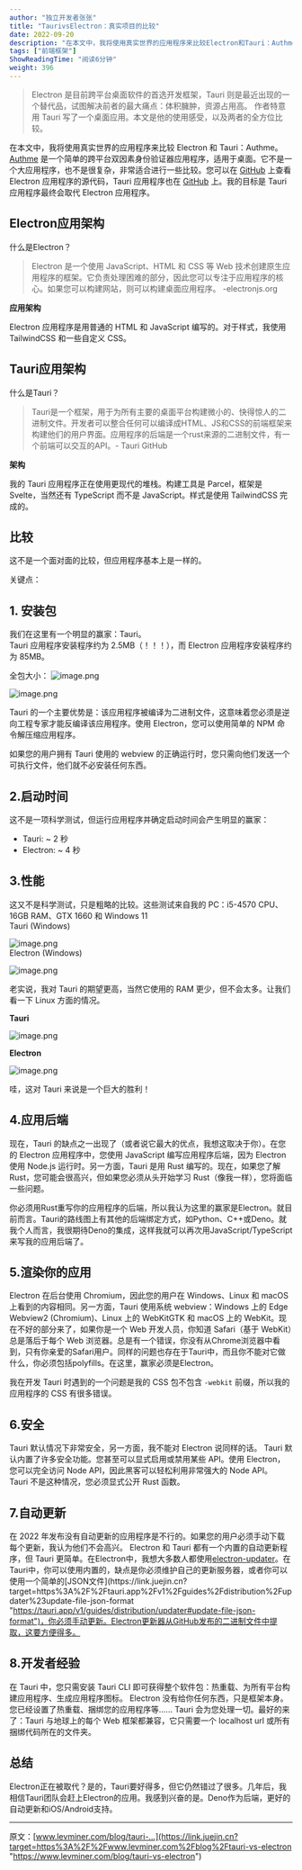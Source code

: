 ```yaml
---
author: "独立开发者张张"
title: "TaurivsElectron：真实项目的比较"
date: 2022-09-20
description: "在本文中，我将使用真实世界的应用程序来比较Electron和Tauri：Authme。Authme是一个简单的跨平台双因素身份验证器应用程序，适用于桌面。它不是一个大应用程序，也不是很复杂，"
tags: ["前端框架"]
ShowReadingTime: "阅读6分钟"
weight: 396
---
```

> Electron 是目前跨平台桌面软件的首选开发框架，Tauri 则是最近出现的一个替代品，试图解决前者的最大痛点：体积臃肿，资源占用高。 作者特意用 Tauri 写了一个桌面应用。本文是他的使用感受，以及两者的全方位比较。

在本文中，我将使用真实世界的应用程序来比较 Electron 和 Tauri：Authme。 [Authme](https://link.juejin.cn?target=https%3A%2F%2Fauthme.levminer.com%2F "https://authme.levminer.com/") 是一个简单的跨平台双因素身份验证器应用程序，适用于桌面。它不是一个大应用程序，也不是很复杂，非常适合进行一些比较。您可以在 [GitHub](https://link.juejin.cn?target=https%3A%2F%2Fgithub.com%2FLevminer%2Fauthme "https://github.com/Levminer/authme") 上查看 Electron 应用程序的源代码，Tauri 应用程序也在 [GitHub](https://link.juejin.cn?target=https%3A%2F%2Fgithub.com%2FLevminer%2Fauthme-v4 "https://github.com/Levminer/authme-v4") 上。我的目标是 Tauri 应用程序最终会取代 Electron 应用程序。

Electron应用架构
------------

什么是Electron？

> Electron 是一个使用 JavaScript、HTML 和 CSS 等 Web 技术创建原生应用程序的框架。它负责处理困难的部分，因此您可以专注于应用程序的核心。如果您可以构建网站，则可以构建桌面应用程序。 -electronjs.org

**应用架构**

Electron 应用程序是用普通的 HTML 和 JavaScript 编写的。对于样式，我使用 TailwindCSS 和一些自定义 CSS。

Tauri应用架构
---------

什么是Tauri？

> Tauri是一个框架，用于为所有主要的桌面平台构建微小的、快得惊人的二进制文件。开发者可以整合任何可以编译成HTML、JS和CSS的前端框架来构建他们的用户界面。应用程序的后端是一个rust来源的二进制文件，有一个前端可以交互的API。- Tauri GitHub

**架构**

我的 Tauri 应用程序正在使用更现代的堆栈。构建工具是 Parcel，框架是 Svelte，当然还有 TypeScript 而不是 JavaScript。样式是使用 TailwindCSS 完成的。

比较
--

这不是一个面对面的比较，但应用程序基本上是一样的。

关键点：

1\. 安装包
-------

我们在这里有一个明显的赢家：Tauri。  
Tauri 应用程序安装程序约为 2.5MB（！！！），而 Electron 应用程序安装程序约为 85MB。

全包大小： ![image.png](https://p3-juejin.byteimg.com/tos-cn-i-k3u1fbpfcp/156bf530948b4b338b1d3ae2832cf701~tplv-k3u1fbpfcp-zoom-in-crop-mark:1512:0:0:0.awebp)

![image.png](https://p3-juejin.byteimg.com/tos-cn-i-k3u1fbpfcp/2d0e77adcdf543e5ac037aaf4c9c9102~tplv-k3u1fbpfcp-zoom-in-crop-mark:1512:0:0:0.awebp)

Tauri 的一个主要优势是：该应用程序被编译为二进制文件，这意味着您必须是逆向工程专家才能反编译该应用程序。使用 Electron，您可以使用简单的 NPM 命令解压缩应用程序。

如果您的用户拥有 Tauri 使用的 webview 的正确运行时，您只需向他们发送一个可执行文件，他们就不必安装任何东西。

2.启动时间
------

这不是一项科学测试，但运行应用程序并确定启动时间会产生明显的赢家：

*   Tauri: ~ 2 秒
*   Electron: ~ 4 秒

3.性能
----

这又不是科学测试，只是粗略的比较。这些测试来自我的 PC：i5-4570 CPU、16GB RAM、GTX 1660 和 Windows 11  
Tauri (Windows)

![image.png](https://p3-juejin.byteimg.com/tos-cn-i-k3u1fbpfcp/9d39300076d04835b26af25ad365dbf3~tplv-k3u1fbpfcp-zoom-in-crop-mark:1512:0:0:0.awebp)  
Electron (Windows)

![image.png](https://p3-juejin.byteimg.com/tos-cn-i-k3u1fbpfcp/844e0d8415e84794af3e69cb970cac5a~tplv-k3u1fbpfcp-zoom-in-crop-mark:1512:0:0:0.awebp)

老实说，我对 Tauri 的期望更高，当然它使用的 RAM 更少，但不会太多。让我们看一下 Linux 方面的情况。

**Tauri**

![image.png](https://p3-juejin.byteimg.com/tos-cn-i-k3u1fbpfcp/c19fa74cc2af4a43a82281ad811e7ac0~tplv-k3u1fbpfcp-zoom-in-crop-mark:1512:0:0:0.awebp)

**Electron**

![image.png](https://p3-juejin.byteimg.com/tos-cn-i-k3u1fbpfcp/0a7948b74fab4f11a1ffdc913c2681b3~tplv-k3u1fbpfcp-zoom-in-crop-mark:1512:0:0:0.awebp)

哇，这对 Tauri 来说是一个巨大的胜利！

4.应用后端
------

现在，Tauri 的缺点之一出现了（或者说它最大的优点，我想这取决于你）。在您的 Electron 应用程序中，您使用 JavaScript 编写应用程序后端，因为 Electron 使用 Node.js 运行时。另一方面，Tauri 是用 Rust 编写的。现在，如果您了解 Rust，您可能会很高兴，但如果您必须从头开始学习 Rust（像我一样），您将面临一些问题。

你必须用Rust重写你的应用程序的后端，所以我认为这里的赢家是Electron。就目前而言。Tauri的路线图上有其他的后端绑定方式，如Python、C++或Deno。就我个人而言，我很期待Deno的集成，这样我就可以再次用JavaScript/TypeScript来写我的应用后端了。

5.渲染你的应用
--------

Electron 在后台使用 Chromium，因此您的用户在 Windows、Linux 和 macOS 上看到的内容相同。另一方面，Tauri 使用系统 webview：Windows 上的 Edge Webview2 (Chromium)、Linux 上的 WebKitGTK 和 macOS 上的 WebKit。现在不好的部分来了，如果你是一个 Web 开发人员，你知道 Safari（基于 WebKit）总是落后于每个 Web 浏览器。总是有一个错误，你没有从Chrome浏览器中看到，只有你亲爱的Safari用户。同样的问题也存在于Tauri中，而且你不能对它做什么，你必须包括polyfills。在这里，赢家必须是Electron。

我在开发 Tauri 时遇到的一个问题是我的 CSS 包不包含 `-webkit` 前缀，所以我的应用程序的 CSS 有很多错误。

6.安全
----

Tauri 默认情况下非常安全，另一方面，我不能对 Electron 说同样的话。 Tauri 默认内置了许多安全功能。您甚至可以显式启用或禁用某些 API。使用 Electron，您可以完全访问 Node API，因此黑客可以轻松利用非常强大的 Node API。 Tauri 不是这种情况，您必须显式公开 Rust 函数。

7.自动更新
------

在 2022 年发布没有自动更新的应用程序是不行的。如果您的用户必须手动下载每个更新，我认为他们不会高兴。 Electron 和 Tauri 都有一个内置的自动更新程序，但 Tauri 更简单。在Electron中，我想大多数人都使用[electron-updater](https://link.juejin.cn?target=https%3A%2F%2Fwww.npmjs.com%2Fpackage%2Felectron-updater "https://www.npmjs.com/package/electron-updater")。在Tauri中，你可以使用内置的，缺点是你必须维护自己的更新服务器，或者你可以使用一个简单的[JSON文件](https://link.juejin.cn?target=https%3A%2F%2Ftauri.app%2Fv1%2Fguides%2Fdistribution%2Fupdater%23update-file-json-format "https://tauri.app/v1/guides/distribution/updater#update-file-json-format")，你必须手动更新。Electron更新器从GitHub发布的二进制文件中提取，这要方便得多。

8.开发者经验
-------

在 Tauri 中，您只需安装 Tauri CLI 即可获得整个软件包：热重载、为所有平台构建应用程序、生成应用程序图标。 Electron 没有给你任何东西，只是框架本身。您已经设置了热重载、捆绑您的应用程序等...... Tauri 会为您处理一切。最好的来了：Tauri 与地球上的每个 Web 框架都兼容，它只需要一个 localhost url 或所有捆绑代码所在的文件夹。

总结
--

Electron正在被取代？是的，Tauri要好得多，但它仍然错过了很多。几年后，我相信Tauri团队会赶上Electron的应用。我感到兴奋的是。Deno作为后端，更好的自动更新和iOS/Android支持。

* * *

原文：[www.levminer.com/blog/tauri-…](https://link.juejin.cn?target=https%3A%2F%2Fwww.levminer.com%2Fblog%2Ftauri-vs-electron "https://www.levminer.com/blog/tauri-vs-electron")